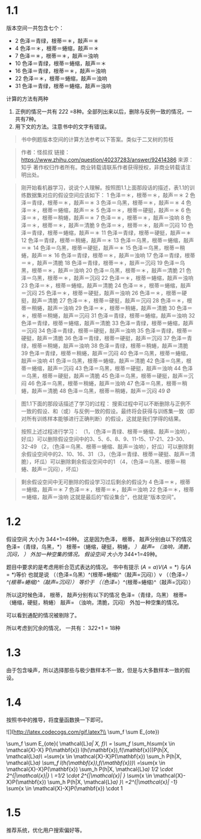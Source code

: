 # 1.1

版本空间一共包含七个：

- 2 色泽＝青绿，根蒂＝＊，敲声＝＊
- 4 色泽＝＊，根蒂＝蜷缩，敲声＝＊
- 7 色泽＝＊，根蒂＝＊，敲声＝浊响
- 10 色泽＝青绿，根蒂＝蜷缩，敲声＝＊
- 16 色泽＝青绿，根蒂＝＊，敲声＝浊响
- 22 色泽＝＊，根蒂＝蜷缩，敲声＝浊响
- 31 色泽＝青绿，根蒂＝蜷缩，敲声＝浊响

计算的方法有两种
1. 正例的情况一共有 2*2*2 =8种。全部列出来以后，删除与反例一致的情况，一共有7种。
2. 用下文的方法。注意书中的文字有错误。




>书中例题版本空间的计算方法参考以下答案。类似于二叉树的剪枝

>作者：怪叔叔
>链接：https://www.zhihu.com/question/40237283/answer/92414386
>来源：知乎
>著作权归作者所有。商业转载请联系作者获得授权，非商业转载请注明出处。

>刚开始看机器学习，说说个人理解。按照图1.1上面那段话的描述，表1.1的训练数据集对应的假设空间应该如下：
>1 色泽＝＊，根蒂＝＊，敲声＝＊
>2 色泽＝青绿，根蒂＝＊，敲声＝＊
>3 色泽＝乌黑，根蒂＝＊，敲声＝＊
>4 色泽＝＊，根蒂＝蜷缩，敲声＝＊
>5 色泽＝＊，根蒂＝硬挺，敲声＝＊
>6 色泽＝＊，根蒂＝稍蜷，敲声＝＊
>7 色泽＝＊，根蒂＝＊，敲声＝浊响
>8 色泽＝＊，根蒂＝＊，敲声＝清脆
>9 色泽＝＊，根蒂＝＊，敲声＝沉闷
>10 色泽＝青绿，根蒂＝蜷缩，敲声＝＊
>11 色泽＝青绿，根蒂＝硬挺，敲声＝＊
>12 色泽＝青绿，根蒂＝稍蜷，敲声＝＊
>13 色泽＝乌黑，根蒂＝蜷缩，敲声＝＊
>14 色泽＝乌黑，根蒂＝硬挺，敲声＝＊
>15 色泽＝乌黑，根蒂＝稍蜷，敲声＝＊
>16 色泽＝青绿，根蒂＝＊，敲声＝浊响
>17 色泽＝青绿，根蒂＝＊，敲声＝清脆
>18 色泽＝青绿，根蒂＝＊，敲声＝沉闷
>19 色泽＝乌黑，根蒂＝＊，敲声＝浊响
>20 色泽＝乌黑，根蒂＝＊，敲声＝清脆
>21 色泽＝乌黑，根蒂＝＊，敲声＝沉闷
>22 色泽＝＊，根蒂＝蜷缩，敲声＝浊响
>23 色泽＝＊，根蒂＝蜷缩，敲声＝清脆
>24 色泽＝＊，根蒂＝蜷缩，敲声＝沉闷
>25 色泽＝＊，根蒂＝硬挺，敲声＝浊响
>26 色泽＝＊，根蒂＝硬挺，敲声＝清脆
>27 色泽＝＊，根蒂＝硬挺，敲声＝沉闷
>28 色泽＝＊，根蒂＝稍蜷，敲声＝浊响
>29 色泽＝＊，根蒂＝稍蜷，敲声＝清脆
>30 色泽＝＊，根蒂＝稍蜷，敲声＝沉闷
>31 色泽＝青绿，根蒂＝蜷缩，敲声＝浊响
>32 色泽＝青绿，根蒂＝蜷缩，敲声＝清脆
>33 色泽＝青绿，根蒂＝蜷缩，敲声＝沉闷
>34 色泽＝青绿，根蒂＝硬挺，敲声＝浊响
>35 色泽＝青绿，根蒂＝硬挺，敲声＝清脆
>36 色泽＝青绿，根蒂＝硬挺，敲声＝沉闷
>37 色泽＝青绿，根蒂＝稍蜷，敲声＝浊响
>38 色泽＝青绿，根蒂＝稍蜷，敲声＝清脆
>39 色泽＝青绿，根蒂＝稍蜷，敲声＝沉闷
>40 色泽＝乌黑，根蒂＝蜷缩，敲声＝浊响
>41 色泽＝乌黑，根蒂＝蜷缩，敲声＝清脆
>42 色泽＝乌黑，根蒂＝蜷缩，敲声＝沉闷
>43 色泽＝乌黑，根蒂＝硬挺，敲声＝浊响
>44 色泽＝乌黑，根蒂＝硬挺，敲声＝清脆
>45 色泽＝乌黑，根蒂＝硬挺，敲声＝沉闷
>46 色泽＝乌黑，根蒂＝稍蜷，敲声＝浊响
>47 色泽＝乌黑，根蒂＝稍蜷，敲声＝清脆
>48 色泽＝乌黑，根蒂＝稍蜷，敲声＝沉闷
>49 Ø

>图1.1下面的那段话描述了学习的过程：
>搜索过程中可以不断删除与正例不一致的假设、和（或）与反例一致的假设。最终将会获得与训练集一致（即对所有训练样本能够进行正确判断）的假设，这就是我们学得的结果。

>按照上述过程进行学习：
>（1，（色泽＝青绿、根蒂＝蜷缩、敲声＝浊响），好瓜）可以删除假设空间中的3、5、6、8、9、11-15、17-21、23-30、32-49
>（2，（色泽＝乌黑、根蒂＝蜷缩、敲声＝浊响），好瓜）可以删除剩余假设空间中的2、10、16、31
>（3，（色泽＝青绿、根蒂＝硬挺、敲声＝清脆），坏瓜）可以删除剩余假设空间中的1
>（4，（色泽＝乌黑、根蒂＝稍蜷、敲声＝沉闷），坏瓜）

>剩余假设空间中无可删除的假设学习过后剩余的假设为
>4 色泽＝＊，根蒂＝蜷缩，敲声＝＊
>7 色泽＝＊，根蒂＝＊，敲声＝浊响
>22 色泽＝＊，根蒂＝蜷缩，敲声＝浊响
>这就是最后的“假设集合”，也就是“版本空间”。

# 1.2
假设空间 大小为 3*4*4+1=49种。
这是因为色泽， 根蒂， 敲声分别由以下的情况
色泽=（青绿，乌黑，*）
根蒂=（蜷缩，硬挺，稍蜷， *）
敲声= （浊响，清脆，沉闷， *）
外加一种空集的情况。
假设空间 大小为 3*4*4+1=49种。

题目中要求的是考虑用析合范式表达的情况。
书中有提示
$(A=a)V (A=*)$ 与$(A=*)$等价
也就是说
（（色泽=乌黑）^(根蒂=蜷缩)^（敲声=沉闷））v （（色泽=*）^(根蒂=蜷缩)^（敲声=沉闷））
等价于
（（色泽=*）^(根蒂=蜷缩)^（敲声=沉闷））

所以这时候色泽， 根蒂， 敲声分别有以下的情况
色泽=（青绿，乌黑）
根蒂=（蜷缩，硬挺，稍蜷）
敲声= （浊响，清脆，沉闷）
外加一种空集的情况。

可以看到通配的情况被剔除了。

所以考虑到冗余的情况， 一共有： 3*2*2+1 = 18种

# 1.3

由于包含噪声，所以选择那些与极少数样本不一致，但是与大多数样本一致的假设。


# 1.4
按照书中的推导，将度量函数换一下即可。

![](http://latex.codecogs.com/gif.latex?\\ \sum_f \sum E_{ote}) 



\sum_f \sum E_{ote}( \mathcal{L}_a| X, f)\\ = \sum_f \sum_h\sum_{x \in \mathcal{X}-X} P(\mathbf{x}) l(h(\mathbf{x}),f(\mathbf{x}))P(h|X, \mathcal{L}_a)\\ =\sum_{x \in \mathcal{X}-X}P(\mathbf{x}) \sum_h P(h|X, \mathcal{L}_a) \sum_f l(h(\mathbf{x}),f(\mathbf{x}))\\ =\sum_{x \in \mathcal{X}-X}P(\mathbf{x}) \sum_h P(h|X, \mathcal{L}_a) 1/2 \cdot 2^{|\mathcal{x}|} \\ =1/2 \cdot 2^{|\mathcal{x}| } \sum_{x \in \mathcal{X}-X}P(\mathbf{x}) \sum_h P(h|X, \mathcal{L}_a) }\\ =2^{|\mathcal{x}| -1} \sum_{x \in \mathcal{X}-X}P(\mathbf{x}) \cdot 1

# 1.5
推荐系统，优化用户搜索偏好等。


